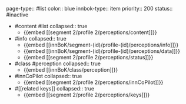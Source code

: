 page-type:: #list
color:: blue
innbok-type:: item
priority:: 200
status:: #inactive

- #content #list
  collapsed:: true
	- {{embed [[segment 2/profile 2/perceptions/content]]}}
- #info
  collapsed:: true
	- {{embed [[innBoK/segment-(id)/profile-(id)/perceptions/info]]}}
	- {{embed [[innBoK/segment-(id)/profile-(id)/perceptions/data]]}}
	- {{embed [[segment 2/profile 2/perceptions/status]]}}
- #class #perception
  collapsed:: true
	- {{embed [[innBoK/class/perception]]}}
- #innCoPilot
  collapsed:: true
	- {{embed [[segment 2/profile 2/perceptions/innCoPilot]]}}
- #[[related keys]]
  collapsed:: true
	- {{embed [[segment 2/profile 2/perceptions/keys]]}}



